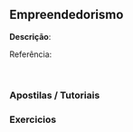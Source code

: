 ## Empreendedorismo
<strong>Descrição</strong>: 
<br/>

Referência: <a href=""></a>

<br/>

### Apostilas / Tutoriais

<ul>
<!-- 
	<li><a href=""></a></li> 
	
-->
</ul>

### Videos

<ul>
<!-- 
	<li><a href=""></a></li> 
-->
</ul>

### Exercicios

<ul>
<!-- 
	<li><a href=""></a></li> 
-->
</ul>
